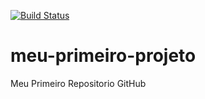 [![Build Status](https://travis-ci.org/viniciushf/meu-primeiro-projeto.svg?branch=master)](https://travis-ci.org/viniciushf/meu-primeiro-projeto)
# meu-primeiro-projeto
Meu Primeiro Repositorio GitHub
